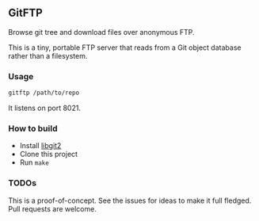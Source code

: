 ## GitFTP

Browse git tree and download files over anonymous FTP.

This is a tiny, portable FTP server that reads from a Git object
database rather than a filesystem.

### Usage

```bash
gitftp /path/to/repo
```

It listens on port 8021.

### How to build

* Install [libgit2](https://libgit2.org/)
* Clone this project
* Run `make`

### TODOs

This is a proof-of-concept. See the issues for ideas to make it full
fledged.  Pull requests are welcome.
